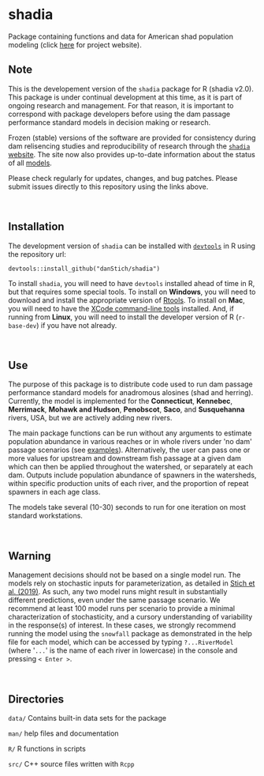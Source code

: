 # shadia
Package containing functions and data for American shad population modeling (click [here](https://shadia-ui.github.io/index.html) for project website).

## Note
This is the developement version of the `shadia` package for R (shadia v2.0). This package is under continual development at this time, as it is part of ongoing research and management. For that reason, it is important to correspond with package developers before using the dam passage performance standard models in decision making or research. 

Frozen (stable) versions of the software are provided for consistency during dam relisencing studies and reproducibility of research through the [`shadia` website](https://shadia-ui.github.io/index.html). The site now also provides up-to-date information about the status of all [models](https://shadia-ui.github.io/models.html).

Please check regularly for updates, changes, and bug patches. Please submit issues directly to this repository using the links above.

</br>
 
## Installation
The development version of `shadia` can be installed with  [`devtools`](https://www.rstudio.com/products/rpackages/devtools/) in R using the repository url:

`devtools::install_github("danStich/shadia")`

To install `shadia`, you will need to have `devtools` installed ahead of time in R, but that requires some special tools. To install on **Windows**, you will need to download and install the appropriate version of [Rtools](https://cran.r-project.org/bin/windows/Rtools/). To install on **Mac**, you will need to have the [XCode command-line tools](http://osxdaily.com/2014/02/12/install-command-line-tools-mac-os-x/) installed. And, if running from **Linux**, you will need to install the developer version of R (`r-base-dev`) if you have not already.

</br>
 
## Use

The purpose of this package is to distribute code used to run dam passage performance standard models for anadromous alosines (shad and herring). Currently, the model is implemented for the **Connecticut**, **Kennebec**, **Merrimack**, **Mohawk and Hudson**, **Penobscot**, **Saco**, and **Susquehanna** rivers, USA, but we are actively adding new rivers. 

The main package functions can be run without any arguments to estimate population abundance in various reaches or in whole rivers under 'no dam' passage scenarios (see [examples](https://shadia-ui.github.io/examples.html)). Alternatively, the user can pass one or more values for upstream and downstream fish passage at a given dam which can then be applied throughout the watershed, or separately at each dam. Outputs include population abundance of spawners in the watersheds, within specific production units of each river, and the proportion of repeat spawners in each age class.

The models take several (10-30) seconds to run for one iteration on most standard workstations.

</br>
 
## Warning 

Management decisions should not be based on a single model run. The models rely on stochastic inputs for parameterization, as detailed in [Stich et al. (2019)](http://www.nrcresearchpress.com/doi/10.1139/cjfas-2018-0008#.W2SVohRKgeI). As such, any two model runs might result in substantially different predictions, even under the same passage scenario. We recommend at least 100 model runs per scenario to provide a minimal characterization of stochasticity, and a cursory understanding of variability in the response(s) of interest. In these cases, we strongly recommend running the model using the `snowfall` package as demonstrated in the help file for each model, which can be accessed by typing `?...RiverModel` (where '`...`' is the name of each river in lowercase) in the console and pressing `< Enter >`.

</br>

## Directories

`data/` Contains built-in data sets for the package

`man/`  help files and documentation

`R/`    R functions in scripts

`src/`  C++ source files written with `Rcpp`
